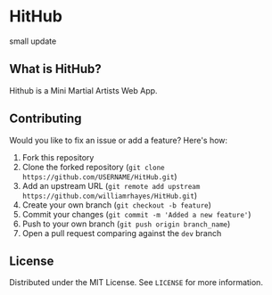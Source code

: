 # HitHub
small update
## What is HitHub?

Hithub is a Mini Martial Artists Web App.

## Contributing

Would you like to fix an issue or add a feature? Here's how:

1. Fork this repository
2. Clone the forked repository (`git clone https://github.com/USERNAME/HitHub.git`)
3. Add an upstream URL (`git remote add upstream https://github.com/williamrhayes/HitHub.git`)
4. Create your own branch (`git checkout -b feature`)
5. Commit your changes (`git commit -m 'Added a new feature'`)
6. Push to your own branch (`git push origin branch_name`)
7. Open a pull request comparing against the `dev` branch

## License

Distributed under the MIT License. See `LICENSE` for more information.
